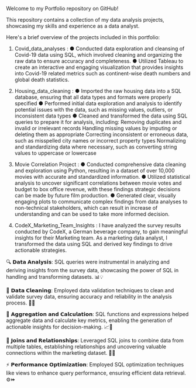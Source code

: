 Welcome to my Portfolio repository on GitHub!

This repository contains a collection of my data analysis projects, showcasing my skills and experience as a data analyst.

Here's a brief overview of the projects included in this portfolio:

1. Covid_data_analyses : 
●	Conducted data exploration and cleansing of Covid-19 data using SQL, which involved cleaning and organizing the raw data to ensure accuracy and completeness.
●	Utilized Tableau to create an interactive and engaging visualization that provides insights into Covid-19 related metrics such as continent-wise
death numbers and global death statistics.


2. Housing_data_cleaning : 
● Imported the raw housing data into a SQL database, ensuring that all data types and formats were properly specified
● Performed initial data exploration and analysis to identify potential issues with the data, such as missing values, outliers, or inconsistent data types
● Cleaned and transformed the data using SQL queries to prepare it for analysis, including:
    Removing duplicates and invalid or irrelevant records
    Handling missing values by imputing or deleting them as appropriate
    Correcting inconsistent or erroneous data, such as misspelled city names or incorrect property types
    Normalizing and standardizing data where necessary, such as converting string values to uppercase or lowercase


3. Movie Correlation Project : 
●	Conducted comprehensive data cleaning and exploration using Python, resulting in a dataset of over 10,000 movies with accurate and standardized information.
●	Utilized statistical analysis to uncover significant correlations between movie votes and budget to box office revenue, with these findings strategic decisions
can be made by future film production.
●	Generated clear, visually engaging plots to communicate complex findings from data analyses to non-technical stakeholders, which can result in increase of 
understanding and can be used to take more informed decision.


4. CodeX_Marketing_Team_Insights :
I have analyzed the survey results conducted by CodeX, a German beverage company, to gain meaningful insights for their Marketing team. As a marketing data analyst, I transformed the data using SQL and derived key findings to drive actionable strategies.
   
🔍 𝗗𝗮𝘁𝗮 𝗔𝗻𝗮𝗹𝘆𝘀𝗶𝘀: SQL queries were instrumental in analyzing and deriving insights from the survey data, showcasing the power of SQL in handling and transforming datasets. 📊💡

🧹 𝗗𝗮𝘁𝗮 𝗖𝗹𝗲𝗮𝗻𝗶𝗻𝗴: Employed data validation techniques to clean and validate survey data, ensuring accuracy and reliability in the analysis process. 🧹✅

🔢 𝗔𝗴𝗴𝗿𝗲𝗴𝗮𝘁𝗶𝗼𝗻 𝗮𝗻𝗱 𝗖𝗮𝗹𝗰𝘂𝗹𝗮𝘁𝗶𝗼𝗻: SQL functions and expressions helped aggregate data and calculate key metrics, enabling the generation of actionable insights for decision-making. 📈🔢

🔗 𝗝𝗼𝗶𝗻𝘀 𝗮𝗻𝗱 𝗥𝗲𝗹𝗮𝘁𝗶𝗼𝗻𝘀𝗵𝗶𝗽𝘀: Leveraged SQL joins to combine data from multiple tables, establishing relationships and uncovering valuable connections within the marketing dataset. 🤝🔗

⚡ 𝗣𝗲𝗿𝗳𝗼𝗿𝗺𝗮𝗻𝗰𝗲 𝗢𝗽𝘁𝗶𝗺𝗶𝘇𝗮𝘁𝗶𝗼𝗻: Employed SQL optimization techniques like views to enhance query performance, ensuring efficient data retrieval. ⚙️⏩

